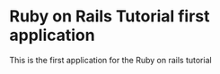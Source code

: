 # Ruby on Rails Tutorial first application

This is the first application for the Ruby on rails tutorial